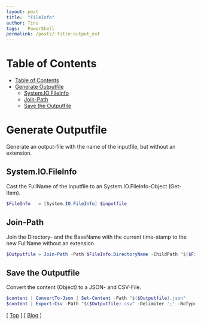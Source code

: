 ```yaml
---
layout: post
title:  "FileInfo"
author: Tinu
tags:   PowerShell
permalink: /posts/:title:output_ext
---
```


# Table of Contents

- [Table of Contents](#table-of-contents)
- [Generate Outputfile](#generate-outputfile)
  - [System.IO.FileInfo](#systemiofileinfo)
  - [Join-Path](#join-path)
  - [Save the Outputfile](#save-the-outputfile)

# Generate Outputfile

Generate an output-file with the name of the inputfile, but without an extension.

## System.IO.FileInfo

Cast the FullName of the inputfile to an System.IO.FileInfo-Object (Get-Item).

````powershell
$FileInfo   = [System.IO.FileInfo] $inputfile
````

## Join-Path

Join the Directory- and the BaseName with the current time-stamp to the new FullName without an extension.

````powershell
$Outputfile = Join-Path -Path $FileInfo.DirectoryName -ChildPath "$($FileInfo.BaseName)-$(Get-Date -f 'yyyy-MM-dd_HHmmss')"
````

## Save the Outputfile

Convert the content (Object) to a JSON- and CSV-File.

````powershell
$content | ConvertTo-Json | Set-Content -Path "$($Outputfile).json"
$content | Export-Csv -Path "$($Outputfile).csv" -Delimiter ';' -NoTypeInformation -Append
````

[ [Top](#table-of-contents) ] [ [Blog](../devops.html) ]